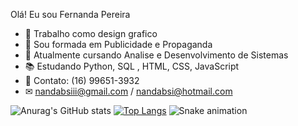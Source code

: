 Olá! Eu sou Fernanda Pereira

- 📝 Trabalho como design grafico
- 📙 Sou formada em Publicidade e Propaganda
- 📘 Atualmente cursando Analise e Desenvolvimento de Sistemas
- 📚 Estudando Python, SQL , HTML, CSS, JavaScript
- 📱 Contato: (16) 99651-3932
- ✉ nandabsiii@gmail.com / nandabsi@hotmail.com


 ![Anurag's GitHub stats](https://github-readme-stats.vercel.app/api?username=nandabsiii-web&show_icons=true&theme=dark)
[![Top Langs](https://github-readme-stats.vercel.app/api/top-langs/?username=nandabsiii-web&layout=donut)](https://github.com/nandabsiii-web/github-readme-stats)
![Snake animation](https://github.com/seu-usuario/nandabsiii-web/blob/output/snake.svg)

